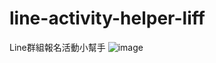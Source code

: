 # line-activity-helper-liff
Line群組報名活動小幫手
![image](https://user-images.githubusercontent.com/15907579/196351653-78091807-b636-45b9-8667-9a2d9daf35bb.png)
